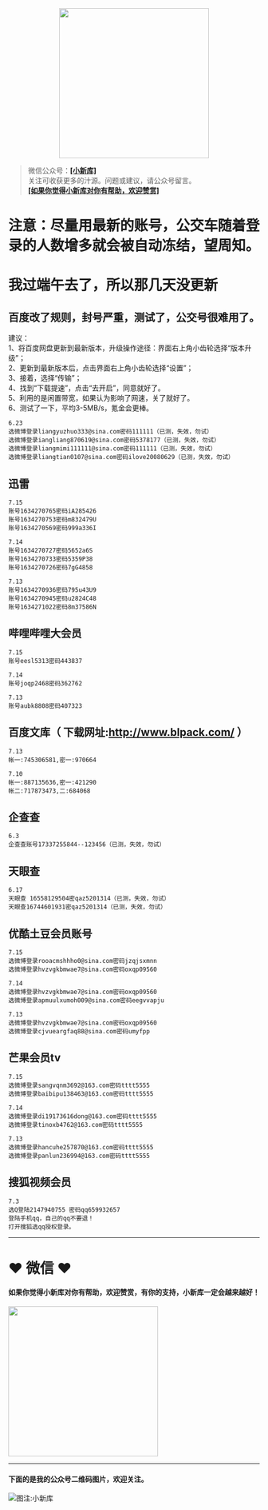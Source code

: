 <div align="center">
<a href="https://xiaoxinku.ys168.com">
<img width="300" src="https://s1.ax1x.com/2020/05/26/tiwdl8.gif"/>
</a>
</div>


>微信公众号：**<a href="#jump_1">[小新库]</a>**  
关注可收获更多的汁源。问题或建议，请公众号留言。  
**<a href="#jump_1">[如果你觉得小新库对你有帮助，欢迎赞赏]</a>**

# 注意：尽量用最新的账号，公交车随着登录的人数增多就会被自动冻结，望周知。  
  
# 我过端午去了，所以那几天没更新  


## 百度改了规则，封号严重，测试了，公交号很难用了。
建议：  
1、将百度网盘更新到最新版本，升级操作途径：界面右上角小齿轮选择“版本升级”；  
2、更新到最新版本后，点击界面右上角小齿轮选择“设置”；  
3、接着，选择“传输”；  
4、找到“下载提速”，点击“去开启”，同意就好了。  
5、利用的是闲置带宽，如果认为影响了网速，关了就好了。  
6、测试了一下，平均3-5MB/s，氪金会更棒。  

```
6.23
选微博登录liangyuzhuo333@sina.com密码111111（已测，失效，勿试）
选微博登录iangliang870619@sina.com密码5378177（已测，失效，勿试）
选微博登录liangmimi111111@sina.com密码111111（已测，失效，勿试）
选微博登录liangtian0107@sina.com密码ilove20080629（已测，失效，勿试）

```

## 迅雷

```
7.15
账号1634270765密码iA285426
账号1634270753密码m832479U
账号1634270569密码999a336I

7.14
账号1634270727密码5652a6S
账号1634270733密码5359P38
账号1634270726密码7gG4858

7.13
账号1634270936密码795u43U9
账号1634270945密码u2824C48
账号1634271022密码8m37586N

```

## 哔哩哔哩大会员

```
7.15
账号eesl5313密码443837

7.14
账号joqp2468密码362762

7.13
账号aubk8808密码407323

```

## 百度文库（ 下载网址:http://www.blpack.com/ ）

```
7.13
帐一:745306581,密一:970664

7.10
帐一:887135636,密一:421290
帐二:717873473,二:684068

```

## 企查查

```
6.3
企查查账号17337255844--123456（已测，失效，勿试）

```

## 天眼查

```
6.17
天眼查 16558129504密qaz5201314（已测，失效，勿试）
天眼查16744601931密qaz5201314（已测，失效，勿试）

```

## 优酷土豆会员账号

```
7.15
选微博登录rooacmshhho0@sina.com密码jzqjsxmnn
选微博登录hvzvgkbmwae7@sina.com密码oxqp09560

7.14
选微博登录hvzvgkbmwae7@sina.com密码oxqp09560
选微博登录apmuulxumoh009@sina.com密码eegvvapju

7.13
选微博登录hvzvgkbmwae7@sina.com密码oxqp09560
选微博登录cjvueargfaq88@sina.com密码umyfpp

```

## 芒果会员tv

```
7.15
选微博登录sangvqnm3692@163.com密码tttt5555
选微博登录baibipu138463@163.com密码tttt5555

7.14
选微博登录di19173616dong@163.com密码tttt5555
选微博登录tinoxb4762@163.com密码tttt5555

7.13
选微博登录hancuhe257870@163.com密码tttt5555
选微博登录panlun236994@163.com密码tttt5555

```

## 搜狐视频会员

```
7.3
选Q登陆2147940755 密码qq659932657
登陆手机qq，自己的qq不要退！
打开搜狐选qq授权登录。

```

***

# ❤ 微信 ❤ 

#### 如果你觉得小新库对你有帮助，欢迎赞赏，有你的支持，小新库一定会越来越好！
<div>
<a href="https://s1.ax1x.com/2020/05/26/tiVwse.png">
<img width="300" src="https://camo.githubusercontent.com/be06971baed9105260e0ed5c03746108c30b527f/68747470733a2f2f63646e2e6275796d6561636f666665652e636f6d2f627574746f6e732f64656661756c742d6f72616e67652e706e67"/>
</a>
</div>

<a id="jump_1"></a> 
***
#### 下面的是我的公众号二维码图片，欢迎关注。  
![图注:小新库](https://s1.ax1x.com/2020/05/15/Ysg6dH.jpg) 

